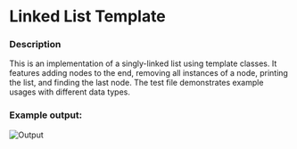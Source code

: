 # Linked List Template
### Description
This is an implementation of a singly-linked list using template classes. It features adding nodes to the end, removing all instances of a node, printing the list,
and finding the last node. The test file demonstrates example usages with different data types.

### Example output:

![Output](https://i.imgur.com/l24jC7z.png)
